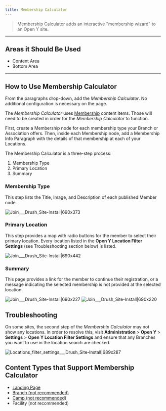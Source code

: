 ```yaml
---
title: Membership Calculator
---
```



>
> Membership Calculator adds an interactive "membership wizard" to an Open Y site.
---
## Areas it Should Be Used

* Content Area
* Bottom Area

---

## How to Use Membership Calculator

From the paragraphs drop-down, add the *Membership Calculator*. No additional configuration is necessary on the page.

The *Membership Calculator* uses [Membership](https://community.openymca.org/t/membership-content-types-open-y-user-docs/907) content items. Those will need to be created in order for the *Membership Calculator* to function.

First, create a Membership node for each membership type your Branch or Association offers. Then, inside each Membership node, add a Membership Info Paragraph with the details of that membership at each of your Locations.

The Membership Calculator is a three-step process:
1. Membership Type
2. Primary Location
3. Summary

### Membership Type
This step lists the Title, Image, and Description of each published Member node.

![Join___Drush_Site-Install|690x373](upload://u6yyw4uFzZZCotOQd4pYtQCaAhQ.png)

### Primary Location
This step provides a map with radio buttons for the member to select their primary location. Every location listed in the **Open Y Location Filter Settings** (see Troubleshooting section below) is listed.

![Join___Drush_Site-Install|690x442](upload://6i4S8IF4qJvSPyb2ALReAUlGoLv.jpeg)

### Summary

This page provides a link for the member to continue their registration, or a message indicating the selected membership is not provided at the selected location.

![Join___Drush_Site-Install|690x227](upload://2Ee7kf0rgze3Zu9LJgI89y3wcWS.png)
![Join___Drush_Site-Install|690x220](upload://oiNJgkNX0AF53v7fCMUSanEyg7.png)

<h2 id="heading--troubleshooting">Troubleshooting</h2>

On some sites, the second step of the *Membership Calculator* may not show any locations. In order to resolve this, visit **Administration** > **Open Y** > **Settings** > **Open Y Location Filter Settings** and ensure that any Branches you want to use in the location search are checked.

![Locations_filter_settings___Drush_Site-Install|689x287](upload://wnoZu5d7zbclkYYCE9DbOGCKEn0.png)


## Content Types that Support Membership Calculator

* [Landing Page](https://community.openymca.org/t/landing-page-content-types-open-y-user-docs/667)
* [Branch (not recommended)](https://community.openymca.org/t/branch-content-types-open-y-user-docs/685/2)
* [Camp (not recommended)](https://community.openymca.org/t/camp-content-types-user-docs/690/2)
* Facility (not recommended)